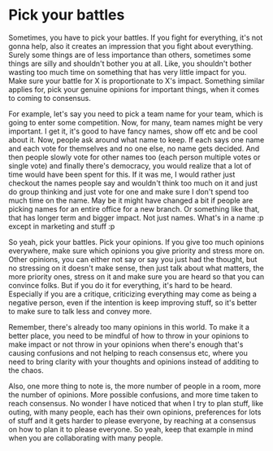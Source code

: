 # Pick your battles

Sometimes, you have to pick your battles. If you fight for everything, it's not gonna help, also it creates an impression that you fight about everything. Surely some things are of less importance than others, sometimes some things are silly and shouldn't bother you at all. Like, you shouldn't bother wasting too much time on something that has very little impact for you. Make sure your battle for X is proportionate to X's impact. Something similar applies for, pick your genuine opinions for important things, when it comes to coming to consensus. 

For example, let's say you need to pick a team name for your team, which is going to enter some competition. Now, for many, team names might be very important. I get it, it's good to have fancy names, show off etc and be cool about it. Now, people ask around what name to keep. If each says one name and each vote for themselves and no one else, no name gets decided. And then people slowly vote for other names too (each person multiple votes or single vote) and finally there's democracy, you would realize that a lot of time would have been spent for this. If it was me, I would rather just checkout the names people say and wouldn't think too much on it and just do group thinking and just vote for one and make sure I don't spend too much time on the name. May be it might have changed a bit if people are picking names for an entire office for a new branch. Or something like that, that has longer term and bigger impact. Not just names. What's in a name :p except in marketing and stuff :p

So yeah, pick your battles. Pick your opinions. If you give too much opinions everywhere, make sure which opinions you give priority and stress more on. Other opinions, you can either not say or say you just had the thought, but no stressing on it doesn't make sense, then just talk about what matters, the more priority ones, stress on it and make sure you are heard so that you can convince folks. But if you do it for everything, it's hard to be heard. Especially if you are a critique, criticizing everything may come as being a negative person, even if the intention is keep improving stuff, so it's better to make sure to talk less and convey more. 

Remember, there's already too many opinions in this world. To make it a better place, you need to be mindful of how to throw in your opinions to make impact or not throw in your opinions when there's enough that's causing confusions and not helping to reach consensus etc, where you need to bring clarity with your thoughts and opinions instead of additing to the chaos.

Also, one more thing to note is, the more number of people in a room, more the number of opinions. More possible confusions, and more time taken to reach consensus. No wonder I have noticed that when I try to plan stuff, like outing, with many people, each has their own opinions, preferences for lots of stuff and it gets harder to please everyone, by reaching at a consensus on how to plan it to please everyone. So yeah, keep that example in mind when you are collaborating with many people. 
